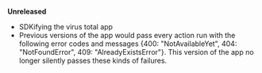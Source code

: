 **Unreleased**

* SDKifying the virus total app
* Previous versions of the app would pass every action run with the following error codes and messages {400: "NotAvailableYet", 404: "NotFoundError", 409: "AlreadyExistsError"}. This version of the app no longer silently passes these kinds of failures.  